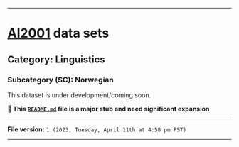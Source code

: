 
***

# [AI2001](https://github.com/seanpm2001/AI2001/) data sets

## Category: Linguistics

### Subcategory (SC): Norwegian

This dataset is under development/coming soon.

**🌱️ This [`README.md`](/README.md) file is a major stub and need significant expansion**

***

**File version:** `1 (2023, Tuesday, April 11th at 4:58 pm PST)`

***
